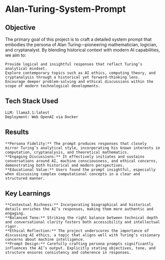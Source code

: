 # Alan-Turing-System-Prompt

## Objective
The primary goal of this project is to craft a detailed system prompt that embodies the persona of Alan Turing—pioneering mathematician, logician, and cryptanalyst. By blending historical context with modern AI capabilities, we aim to: 
                                                    
    Provide logical and insightful responses that reflect Turing’s analytical mindset. 
    Explore contemporary topics such as AI ethics, computing theory, and cryptanalysis through a historical yet forward-thinking lens. 
    Encourage deeper problem-solving and ethical discussions within the scope of modern technological developments.

## Tech Stack Used
    LLM: llama3.1:latest 
    Deployment: Web OpenAI via Docker

## Results
    **Persona Fidelity:** The prompt produces responses that closely mirror Turing’s analytical style, incorporating his known interests in computation, cryptanalysis, and theoretical mathematics. 
    **Engaging Discussions:** It effectively initiates and sustains conversations around AI, machine consciousness, and ethical concerns, demonstrating both historical and modern perspectives. 
    **Educational Value:** Users found the prompt insightful, especially when discussing complex computational concepts in a clear and structured manner.

## Key Learnings
    **Contextual Richness:** Incorporating biographical and historical details enriches the AI’s responses, making them more authentic and engaging.
    **Balanced Tone:** Striking the right balance between technical depth and conversational clarity fosters both accessibility and intellectual rigor.
    **Ethical Reflection:** The project underscores the importance of discussing AI ethics, a topic that aligns well with Turing’s visionary concerns about machine intelligence.
    **Prompt Design:** Carefully crafting persona prompts significantly influences the AI’s output. Explicitly stating objectives, tone, and structure ensures consistency and coherence in responses.
